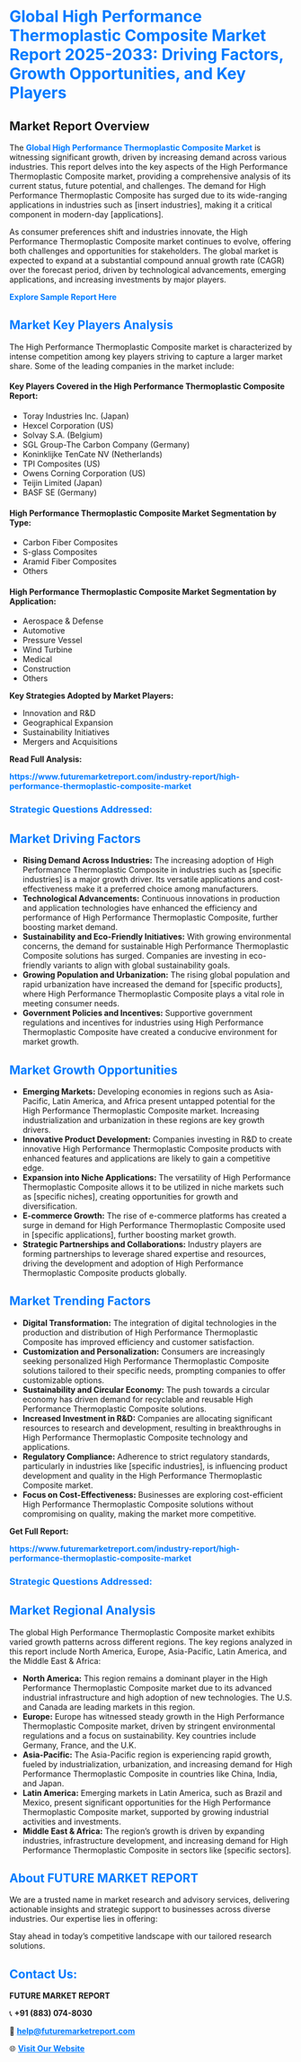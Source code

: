 <h1 style="color: #007BFF;">Global High Performance Thermoplastic Composite Market Report 2025-2033: Driving Factors, Growth Opportunities, and Key Players</h1>

<section id="overview">
<h2>Market Report Overview</h2>
<p>The <a href="https://www.futuremarketreport.com/industry-report/high-performance-thermoplastic-composite-market" style="color: #007BFF; text-decoration: none;"><strong>Global High Performance Thermoplastic Composite Market</strong></a> is witnessing significant growth, driven by increasing demand across various industries. This report delves into the key aspects of the High Performance Thermoplastic Composite market, providing a comprehensive analysis of its current status, future potential, and challenges. The demand for High Performance Thermoplastic Composite has surged due to its wide-ranging applications in industries such as [insert industries], making it a critical component in modern-day [applications].</p>
<p>As consumer preferences shift and industries innovate, the High Performance Thermoplastic Composite market continues to evolve, offering both challenges and opportunities for stakeholders. The global market is expected to expand at a substantial compound annual growth rate (CAGR) over the forecast period, driven by technological advancements, emerging applications, and increasing investments by major players.</p>
</section>

<section id="overview">
<p><a href="https://www.futuremarketreport.com/request-sample/reportId=53949" style="color: #007BFF; text-decoration: none;"><strong>Explore Sample Report Here</strong></a></p>
</section>

<section id="key-players">
<h2 style="color: #007BFF;">Market Key Players Analysis</h2>
<p>The High Performance Thermoplastic Composite market is characterized by intense competition among key players striving to capture a larger market share. Some of the leading companies in the market include:</p>
<h4>Key Players Covered in the High Performance Thermoplastic Composite Report:</h4>
<ul><li>Toray Industries Inc. (Japan)</li><li>Hexcel Corporation (US)</li><li>Solvay S.A. (Belgium)</li><li>SGL Group-The Carbon Company (Germany)</li><li>Koninklijke TenCate NV (Netherlands)</li><li>TPI Composites (US)</li><li>Owens Corning Corporation (US)</li><li>Teijin Limited (Japan)</li><li>BASF SE (Germany)</li></ul>
<h4>High Performance Thermoplastic Composite Market Segmentation by Type:</h4>
<ul><li>Carbon Fiber Composites</li><li>S-glass Composites</li><li>Aramid Fiber Composites</li><li>Others</li></ul>

<h4>High Performance Thermoplastic Composite Market Segmentation by Application:</h4>
<ul><li>Aerospace &amp; Defense</li><li>Automotive</li><li>Pressure Vessel</li><li>Wind Turbine</li><li>Medical</li><li>Construction</li><li>Others</li></ul>
<p><strong>Key Strategies Adopted by Market Players:</strong></p>
<ul>
<li>Innovation and R&D</li>
<li>Geographical Expansion</li>
<li>Sustainability Initiatives</li>
<li>Mergers and Acquisitions</li>
</ul>
</section>

<section>
<p><strong>Read Full Analysis: </strong></p><a href="https://www.futuremarketreport.com/industry-report/high-performance-thermoplastic-composite-market" style="color: #007BFF; text-decoration: none;"><strong>https://www.futuremarketreport.com/industry-report/high-performance-thermoplastic-composite-market</strong></a>
<h3 style="color: #007BFF;">Strategic Questions Addressed:</h3>
</section>

<section id="driving-factors">
<h2 style="color: #007BFF;">Market Driving Factors</h2>
<ul>
<li><strong>Rising Demand Across Industries:</strong> The increasing adoption of High Performance Thermoplastic Composite in industries such as [specific industries] is a major growth driver. Its versatile applications and cost-effectiveness make it a preferred choice among manufacturers.</li>
<li><strong>Technological Advancements:</strong> Continuous innovations in production and application technologies have enhanced the efficiency and performance of High Performance Thermoplastic Composite, further boosting market demand.</li>
<li><strong>Sustainability and Eco-Friendly Initiatives:</strong> With growing environmental concerns, the demand for sustainable High Performance Thermoplastic Composite solutions has surged. Companies are investing in eco-friendly variants to align with global sustainability goals.</li>
<li><strong>Growing Population and Urbanization:</strong> The rising global population and rapid urbanization have increased the demand for [specific products], where High Performance Thermoplastic Composite plays a vital role in meeting consumer needs.</li>
<li><strong>Government Policies and Incentives:</strong> Supportive government regulations and incentives for industries using High Performance Thermoplastic Composite have created a conducive environment for market growth.</li>
</ul>
</section>

<section id="growth-opportunities">
<h2 style="color: #007BFF;">Market Growth Opportunities</h2>
<ul>
<li><strong>Emerging Markets:</strong> Developing economies in regions such as Asia-Pacific, Latin America, and Africa present untapped potential for the High Performance Thermoplastic Composite market. Increasing industrialization and urbanization in these regions are key growth drivers.</li>
<li><strong>Innovative Product Development:</strong> Companies investing in R&D to create innovative High Performance Thermoplastic Composite products with enhanced features and applications are likely to gain a competitive edge.</li>
<li><strong>Expansion into Niche Applications:</strong> The versatility of High Performance Thermoplastic Composite allows it to be utilized in niche markets such as [specific niches], creating opportunities for growth and diversification.</li>
<li><strong>E-commerce Growth:</strong> The rise of e-commerce platforms has created a surge in demand for High Performance Thermoplastic Composite used in [specific applications], further boosting market growth.</li>
<li><strong>Strategic Partnerships and Collaborations:</strong> Industry players are forming partnerships to leverage shared expertise and resources, driving the development and adoption of High Performance Thermoplastic Composite products globally.</li>
</ul>
</section>

<section id="trending-factors">
<h2 style="color: #007BFF;">Market Trending Factors</h2>
<ul>
<li><strong>Digital Transformation:</strong> The integration of digital technologies in the production and distribution of High Performance Thermoplastic Composite has improved efficiency and customer satisfaction.</li>
<li><strong>Customization and Personalization:</strong> Consumers are increasingly seeking personalized High Performance Thermoplastic Composite solutions tailored to their specific needs, prompting companies to offer customizable options.</li>
<li><strong>Sustainability and Circular Economy:</strong> The push towards a circular economy has driven demand for recyclable and reusable High Performance Thermoplastic Composite solutions.</li>
<li><strong>Increased Investment in R&D:</strong> Companies are allocating significant resources to research and development, resulting in breakthroughs in High Performance Thermoplastic Composite technology and applications.</li>
<li><strong>Regulatory Compliance:</strong> Adherence to strict regulatory standards, particularly in industries like [specific industries], is influencing product development and quality in the High Performance Thermoplastic Composite market.</li>
<li><strong>Focus on Cost-Effectiveness:</strong> Businesses are exploring cost-efficient High Performance Thermoplastic Composite solutions without compromising on quality, making the market more competitive.</li>
</ul>
</section>

<section>
<p><strong>Get Full Report: </strong></p><a href="https://www.futuremarketreport.com/industry-report/high-performance-thermoplastic-composite-market" style="color: #007BFF; text-decoration: none;"><strong>https://www.futuremarketreport.com/industry-report/high-performance-thermoplastic-composite-market</strong></a>
<h3 style="color: #007BFF;">Strategic Questions Addressed:</h3>
</section>


<section id="regional-analysis">
<h2 style="color: #007BFF;">Market Regional Analysis</h2>
<p>The global High Performance Thermoplastic Composite market exhibits varied growth patterns across different regions. The key regions analyzed in this report include North America, Europe, Asia-Pacific, Latin America, and the Middle East & Africa:</p>
<ul>
<li><strong>North America:</strong> This region remains a dominant player in the High Performance Thermoplastic Composite market due to its advanced industrial infrastructure and high adoption of new technologies. The U.S. and Canada are leading markets in this region.</li>
<li><strong>Europe:</strong> Europe has witnessed steady growth in the High Performance Thermoplastic Composite market, driven by stringent environmental regulations and a focus on sustainability. Key countries include Germany, France, and the U.K.</li>
<li><strong>Asia-Pacific:</strong> The Asia-Pacific region is experiencing rapid growth, fueled by industrialization, urbanization, and increasing demand for High Performance Thermoplastic Composite in countries like China, India, and Japan.</li>
<li><strong>Latin America:</strong> Emerging markets in Latin America, such as Brazil and Mexico, present significant opportunities for the High Performance Thermoplastic Composite market, supported by growing industrial activities and investments.</li>
<li><strong>Middle East & Africa:</strong> The region’s growth is driven by expanding industries, infrastructure development, and increasing demand for High Performance Thermoplastic Composite in sectors like [specific sectors].</li>
</ul>
</section>

<footer>
<h2 style="color: #007BFF;">About FUTURE MARKET REPORT</h2>
<p>We are a trusted name in market research and advisory services, delivering actionable insights and strategic support to businesses across diverse industries. Our expertise lies in offering:</p>

<p>Stay ahead in today’s competitive landscape with our tailored research solutions.</p>

<h2 style="color: #007BFF;">Contact Us:</h2>
<p><strong>FUTURE MARKET REPORT</strong></p>
<p>📞 <strong>+91 (883) 074-8030</strong></p>
<p>📧 <strong><a href="mailto:help@futuremarketreport.com" style="color: #007BFF;">help@futuremarketreport.com</a></strong></p>
<p>🌐 <strong><a href="https://www.futuremarketreport.com/" style="color: #007BFF;">Visit Our Website</a></strong></p>
</footer>